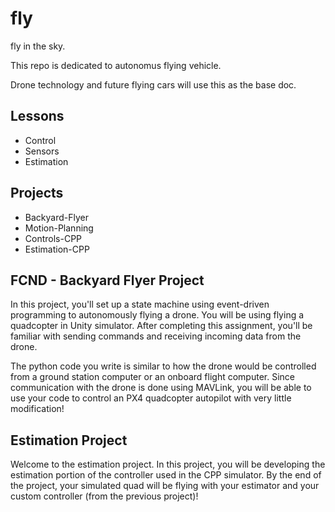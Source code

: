 # fly
fly in the sky.

This repo is dedicated to autonomus flying vehicle.

Drone technology and future flying cars will use this as the base doc.

## Lessons

* Control
* Sensors
* Estimation

## Projects
* Backyard-Flyer
* Motion-Planning
* Controls-CPP
* Estimation-CPP

## FCND - Backyard Flyer Project
In this project, you'll set up a state machine using event-driven programming to autonomously flying a drone. You will be using flying a quadcopter in Unity simulator. After completing this assignment, you'll be familiar with sending commands and receiving incoming data from the drone.

The python code you write is similar to how the drone would be controlled from a ground station computer or an onboard flight computer. Since communication with the drone is done using MAVLink, you will be able to use your code to control an PX4 quadcopter autopilot with very little modification!


## Estimation Project
Welcome to the estimation project. In this project, you will be developing the estimation portion of the controller used in the CPP simulator. By the end of the project, your simulated quad will be flying with your estimator and your custom controller (from the previous project)!

